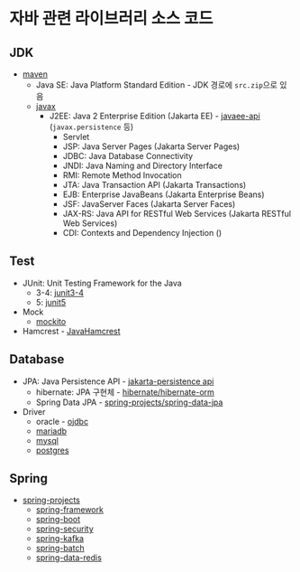 # 자바 관련 라이브러리 소스 코드

## JDK

- [maven](https://repo1.maven.org/maven2/)
  - Java SE: Java Platform Standard Edition - JDK 경로에 `src.zip`으로 있음
  - [javax](https://repo1.maven.org/maven2/javax/)
    - J2EE: Java 2 Enterprise Edition (Jakarta EE) - [javaee-api](https://repo1.maven.org/maven2/javax/javaee-api/) (`javax.persistence` 등)
      - Servlet
      - JSP: Java Server Pages (Jakarta Server Pages)
      - JDBC: Java Database Connectivity
      - JNDI: Java Naming and Directory Interface
      - RMI: Remote Method Invocation
      - JTA: Java Transaction API (Jakarta Transactions)
      - EJB: Enterprise JavaBeans (Jakarta Enterprise Beans)
      - JSF: JavaServer Faces (Jakarta Server Faces)
      - JAX-RS: Java API for RESTful Web Services (Jakarta RESTful Web Services)
      - CDI: Contexts and Dependency Injection ()

## Test

- JUnit: Unit Testing Framework for the Java
  - 3-4: [junit3-4](https://repo1.maven.org/maven2/junit/junit/)
  - 5: [junit5](https://github.com/junit-team/junit5/releases)
- Mock
  - [mockito](https://github.com/mockito/mockito)
- Hamcrest - [JavaHamcrest](https://github.com/hamcrest/JavaHamcrest)

## Database

- JPA: Java Persistence API - [jakarta-persistence api](https://github.com/eclipse-ee4j/jpa-api/releases)
  - hibernate: JPA 구현체 - [hibernate/hibernate-orm](https://github.com/hibernate/hibernate-orm)
  - Spring Data JPA - [spring-projects/spring-data-jpa](https://github.com/spring-projects/spring-data-jpa)
- Driver
  - oracle - [ojdbc](https://www.oracle.com/database/technologies/jdbc-drivers-12c-downloads.html)
  - [mariadb](https://github.com/mariadb-corporation/mariadb-connector-j)
  - [mysql](https://github.com/mysql/mysql-connector-j)
  - [postgres](https://github.com/pgjdbc/pgjdbc)

## Spring

- [spring-projects](https://github.com/spring-projects)
  - [spring-framework](https://github.com/spring-projects/spring-framework)
  - [spring-boot](https://github.com/spring-projects/spring-boot)
  - [spring-security](https://github.com/spring-projects/spring-security)
  - [spring-kafka](https://github.com/spring-projects/spring-kafka)
  - [spring-batch](https://github.com/spring-projects/spring-batch)
  - [spring-data-redis](https://github.com/spring-projects/spring-data-redis)
